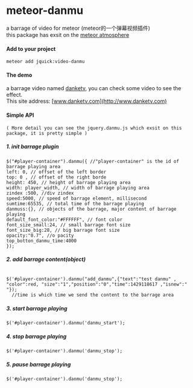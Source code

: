 # meteor-danmu
a barrage of video for meteor (meteor的一个弹幕视频插件)  
this package has exsit on the [meteor atmosphere](https://atmospherejs.com/jquick/video-danmu)
#### Add to your project
    meteor add jquick:video-danmu  
  
#### The demo
a barrage video named [danketv](http://www.danketv.com), you can check some video to see the effect.  
This site address: [www.danketv.com](http://www.danketv.com)

#### Simple API  
    ( More detail you can see the jquery.danmu.js which exsit on this package, it is pretty simple )
##### 1. init barrage plugin  
<pre><code>$("#player-container").danmu({ //"player-container" is the id of barrage playing area  
left: 0, // offset of the left border  
top: 0 , // offset of the right borde
height: 450, // height of barrage playing area
width: player_width, // width of barrage playing area  
zindex :500, //div zindex  
speed:5000, // speed of barrage element, millisecond
sumtime:65535, // total time of the barrage playing
danmuss:{}, // objects of the barrage, major content of barrage playing
default_font_color:"#FFFFFF", // font color
font_size_small:24, // small barrage font size
font_size_big:28, // big barrage font size   
opacity:"0.7", //o pacity   
top_botton_danmu_time:4000    
});  </code></pre>
##### 2. add barrage content(object) 
<pre><code>
$('#player-container').danmu("add_danmu",{"text":"test danmu" , "color":red, "size":"1","position":"0","time":1429118617 ,"isnew":" "});  
  //time is which time we send the content to the barrage area
</code></pre>
##### 3. start barrage playing 
<pre><code>$('#player-container').danmu('danmu_start'); </code></pre>
##### 4. stop barrage playing 
<pre><code>$('#player-container').danmu('danmu_stop'); </code></pre>
##### 5. pause barrage playing 
<pre><code>$('#player-container').danmu('danmu_stop'); </code></pre>

